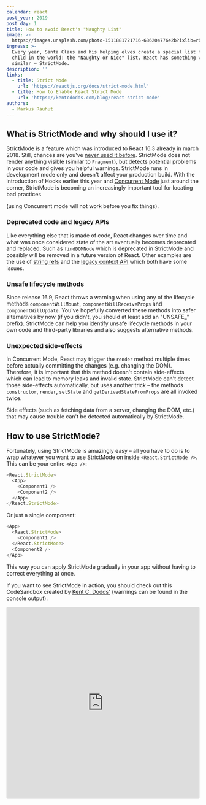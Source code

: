 ```yaml
---
calendar: react
post_year: 2019
post_day: 1
title: How to avoid React's "Naughty List"
image: >-
  https://images.unsplash.com/photo-1511881721716-686204776e2b?ixlib=rb-1.2.1&auto=format&fit=crop&w=1400&q=80
ingress: >-
  Every year, Santa Claus and his helping elves create a special list for every
  child in the world: the "Naughty or Nice" list. React has something very
  similar – StrictMode.
description: ''
links:
  - title: Strict Mode
    url: 'https://reactjs.org/docs/strict-mode.html'
  - title: How to Enable React Strict Mode
    url: 'https://kentcdodds.com/blog/react-strict-mode'
authors:
  - Markus Rauhut
---
```

## What is StrictMode and why should I use it?

StrictMode is a feature which was introduced to React 16.3 already in march 2018. Still, chances are you've [never used it before](https://twitter.com/sebmarkbage/status/1177593546087395328). StrictMode does not render anything visible (similar to `Fragment`), but detects potential problems in your code and gives you helpful warnings. StrictMode runs in development mode only and doesn't affect your production build. With the introduction of Hooks earlier this year and [Concurrent Mode](https://reactjs.org/docs/concurrent-mode-intro.html) just around the corner, StrictMode is becoming an increasingly important tool for locating bad practices 

(using Concurrent mode will not work before you fix things).

### Deprecated code and legacy APIs

Like everything else that is made of code, React changes over time and what was once considered state of the art eventually becomes deprecated and replaced. Such as `findDOMNode` which is deprecated in StrictMode and possibly will be removed in a future version of React. Other examples are the use of [string refs](https://reactjs.org/docs/refs-and-the-dom.html#legacy-api-string-refs) and the [legacy context API](https://reactjs.org/docs/legacy-context.html) which both have some issues.

### Unsafe lifecycle methods

Since release 16.9, React throws a warning when using any of the lifecycle methods `componentWillMount`, `componentWillReceiveProps` and `componentWillUpdate`. You've hopefully converted these methods into safer alternatives by now (if you didn't, you should at least add an "UNSAFE_" prefix). StrictMode can help you identify unsafe lifecycle methods in your own code and third-party libraries and also suggests alternative methods.

### Unexpected side-effects

In Concurrent Mode, React may trigger the `render` method multiple times before actually committing the changes (e.g. changing the DOM). Therefore, it is important that this method doesn't contain side-effects which can lead to memory leaks and invalid state. StrictMode can't detect those side-effects automatically, but uses another trick – the methods `constructor`, `render`, `setState` and `getDerivedStateFromProps` are all invoked twice.


Side effects (such as fetching data from a server, changing the DOM, etc.) that may cause trouble can't be detected automatically by StrictMode.




## How to use StrictMode?

Fortunately, using StrictMode is amazingly easy – all you have to do is to wrap whatever you want to use StrictMode on inside `<React.StrictMode />`. This can be your entire `<App />`:

```javascript 
<React.StrictMode>
  <App>
    <Component1 />
    <Component2 />
  </App>
</React.StrictMode>
```

Or just a single component:

```javascript
<App>
  <React.StrictMode>
    <Component1 />
  </React.StrictMode>
  <Component2 />
</App>
```

This way you can apply StrictMode gradually in your app without having to correct everything at once.

If you want to see StrictMode in action, you should check out this CodeSandbox created by [Kent C. Dodds'](https://twitter.com/kentcdodds) (warnings can be found in the console output):

<iframe
     src="https://codesandbox.io/embed/y01q7vmpnz?autoresize=1&expanddevtools=1&fontsize=14&hidenavigation=1"
     style="width:100%; height:500px; border:0; border-radius: 4px; overflow:hidden;"
     title="React Codesandbox"
     allow="geolocation; microphone; camera; midi; vr; accelerometer; gyroscope; payment; ambient-light-sensor; encrypted-media; usb"
     sandbox="allow-modals allow-forms allow-popups allow-scripts allow-same-origin"
   ></iframe>

